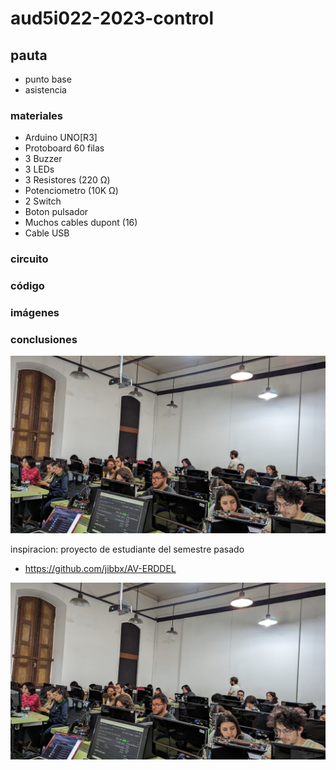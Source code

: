 # aud5i022-2023-control

## pauta

- punto base
- asistencia

### materiales

- Arduino UNO[R3]
- Protoboard 60 filas
- 3 Buzzer
- 3 LEDs
- 3 Resistores (220 Ω)
- Potenciometro (10K Ω)
- 2 Switch
- Boton pulsador
- Muchos cables dupont (16)
- Cable USB

### circuito



### código



### imágenes



### conclusiones

![alt](foto.jpg "foto en clases")


inspiracion: proyecto de estudiante del semestre pasado

* https://github.com/jibbx/AV-ERDDEL

![alt](foto.jpg "foto en clases")
